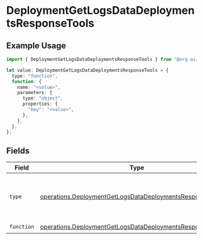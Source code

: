 # DeploymentGetLogsDataDeploymentsResponseTools

## Example Usage

```typescript
import { DeploymentGetLogsDataDeploymentsResponseTools } from "@orq-ai/node/models/operations";

let value: DeploymentGetLogsDataDeploymentsResponseTools = {
  type: "function",
  function: {
    name: "<value>",
    parameters: {
      type: "object",
      properties: {
        "key": "<value>",
      },
    },
  },
};
```

## Fields

| Field                                                                                                                                      | Type                                                                                                                                       | Required                                                                                                                                   | Description                                                                                                                                |
| ------------------------------------------------------------------------------------------------------------------------------------------ | ------------------------------------------------------------------------------------------------------------------------------------------ | ------------------------------------------------------------------------------------------------------------------------------------------ | ------------------------------------------------------------------------------------------------------------------------------------------ |
| `type`                                                                                                                                     | [operations.DeploymentGetLogsDataDeploymentsResponseType](../../models/operations/deploymentgetlogsdatadeploymentsresponsetype.md)         | :heavy_check_mark:                                                                                                                         | The type of the tool. Currently, only `function` is supported.                                                                             |
| `function`                                                                                                                                 | [operations.DeploymentGetLogsDataDeploymentsResponseFunction](../../models/operations/deploymentgetlogsdatadeploymentsresponsefunction.md) | :heavy_check_mark:                                                                                                                         | N/A                                                                                                                                        |